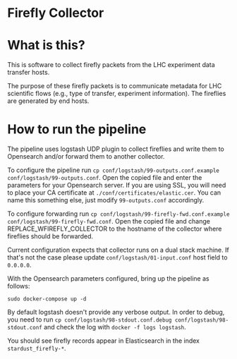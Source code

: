 # Firefly Collector

# What is this?

This is software to collect firefly packets from the LHC experiment data transfer hosts.

The purpose of these firefly packets is to communicate metadata for LHC scientific flows (e.g., type of transfer, experiment information). The fireflies are generated by end hosts.

# How to run the pipeline

The pipeline uses logstash UDP plugin to collect fireflies and write them to Opensearch and/or forward them to another collector.

To configure the pipeline run `cp conf/logstash/99-outputs.conf.example conf/logstash/99-outputs.conf`. Open the copied file and enter the parameters for your Opensearch server. If you are using SSL, you will need to place your CA certificate at `./conf/certificates/elastic.cer`. You can name this something else, just modify `99-outputs.conf` accordingly. 

To configure forwarding run `cp conf/logstash/99-firefly-fwd.conf.example conf/logstash/99-firefly-fwd.conf`. Open the copied file and change REPLACE_WFIREFLY_COLLECTOR to the hostname of the collector where fireflies should be forwarded.

Current configuration expects that collector runs on a dual stack machine. If that's not the case please update `conf/logstash/01-input.conf` host field to `0.0.0.0`.

With the Opensearch parameters configured, bring up the pipeline as follows:

```
sudo docker-compose up -d
```

By default logstash doesn't provide any verbose output. In order to debug, you need to run `cp conf/logstash/98-stdout.conf.debug conf/logstash/98-stdout.conf` and check the log with `docker -f logs logstash`.

You should see firefly records appear in Elasticsearch in the index `stardust_firefly-*`.

